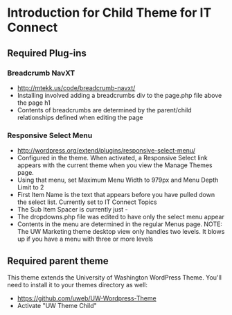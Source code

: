 # Introduction for Child Theme for IT Connect

## Required Plug-ins

### Breadcrumb NavXT

* http://mtekk.us/code/breadcrumb-navxt/
* Installing involved adding a breadcrumbs div to the page.php file
above the page h1
* Contents of breadcrumbs are determined by the parent/child 
relationships defined when editing the page

### Responsive Select Menu

* http://wordpress.org/extend/plugins/responsive-select-menu/
* Configured in the theme. When activated, a Responsive Select
link appears with the current theme when you view the Manage
Themes page. 
* Using that menu, set Maximum Menu Width to 979px and Menu 
Depth Limit to 2
* First Item Name is the text that appears before you have
pulled down the select list. Currently set to IT Connect Topics
* The Sub Item Spacer is currently just -
* The dropdowns.php file was edited to have only the select menu appear
* Contents in the menu are determined in the regular Menus page. NOTE: 
The UW Marketing theme desktop view only handles two 
levels. It blows up if you have a menu with three or more levels  

## Required parent theme
This theme extends the University of Washington WordPress Theme. You'll need to install it to your themes directory as well:
* https://github.com/uweb/UW-Wordpress-Theme
* Activate "UW Theme Child"
